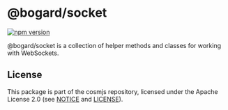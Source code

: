 # @bogard/socket

[![npm version](https://img.shields.io/npm/v/@bogard/socket.svg)](https://www.npmjs.com/package/@bogard/socket)

@bogard/socket is a collection of helper methods and classes for working with
WebSockets.

## License

This package is part of the cosmjs repository, licensed under the Apache License
2.0 (see [NOTICE](https://github.com/cosmos/cosmjs/blob/main/NOTICE) and
[LICENSE](https://github.com/cosmos/cosmjs/blob/main/LICENSE)).
